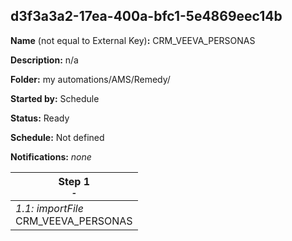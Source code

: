 ## d3f3a3a2-17ea-400a-bfc1-5e4869eec14b

**Name** (not equal to External Key)**:** CRM_VEEVA_PERSONAS

**Description:** n/a

**Folder:** my automations/AMS/Remedy/

**Started by:** Schedule

**Status:** Ready

**Schedule:** Not defined

**Notifications:** _none_


| Step 1<br>_<small>-</small>_ |
| --- |
| _1.1: importFile_<br>CRM_VEEVA_PERSONAS |
